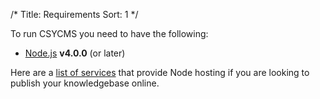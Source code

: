 /*
Title: Requirements
Sort: 1
*/

To run CSYCMS you need to have the following:

* [Node.js](http://nodejs.org) **v4.0.0** (or later)

Here are a [list of services](https://github.com/joyent/node/wiki/Node-Hosting) that provide Node hosting
if you are looking to publish your knowledgebase online.
